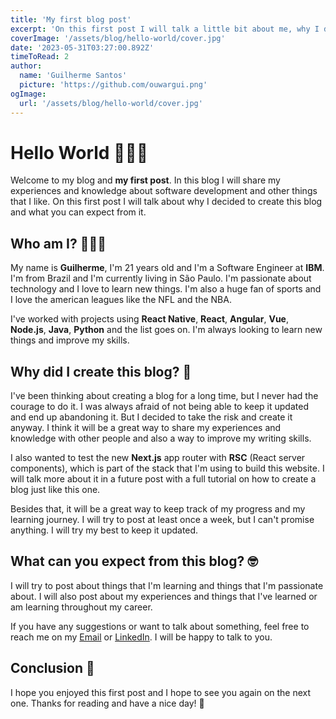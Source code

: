 ```yaml
---
title: 'My first blog post'
excerpt: 'On this first post I will talk a little bit about me, why I decided to create this blog and what you can expect from it.'
coverImage: '/assets/blog/hello-world/cover.jpg'
date: '2023-05-31T03:27:00.892Z'
timeToRead: 2
author:
  name: 'Guilherme Santos'
  picture: 'https://github.com/ouwargui.png'
ogImage:
  url: '/assets/blog/hello-world/cover.jpg'
---
```


# Hello World 🙋🏻‍♂️

Welcome to my blog and **my first post**. In this blog I will share my experiences and knowledge about software development and other things that I like. On this first post I will talk about why I decided to create this blog and what you can expect from it.

## Who am I? 👨🏻‍💻

My name is **Guilherme**, I'm 21 years old and I'm a Software Engineer at **IBM**. I'm from Brazil and I'm currently living in São Paulo. I'm passionate about technology and I love to learn new things. I'm also a huge fan of sports and I love the american leagues like the NFL and the NBA.
    
I've worked with projects using **React Native**, **React**, **Angular**, **Vue**, **Node.js**, **Java**, **Python** and the list goes on. I'm always looking to learn new things and improve my skills.

## Why did I create this blog? 🤔

I've been thinking about creating a blog for a long time, but I never had the courage to do it. I was always afraid of not being able to keep it updated and end up abandoning it. But I decided to take the risk and create it anyway. I think it will be a great way to share my experiences and knowledge with other people and also a way to improve my writing skills.
    
I also wanted to test the new **Next.js** app router with **RSC** (React server components), which is part of the stack that I'm using to build this website. I will talk more about it in a future post with a full tutorial on how to create a blog just like this one.
    
Besides that, it will be a great way to keep track of my progress and my learning journey. I will try to post at least once a week, but I can't promise anything. I will try my best to keep it updated.

## What can you expect from this blog? 🤓

I will try to post about things that I'm learning and things that I'm passionate about. I will also post about my experiences and things that I've learned or am learning throughout my career.
    
If you have any suggestions or want to talk about something, feel free to reach me on my [Email](mailto:me@guisantos.dev) or [LinkedIn](https://www.linkedin.com/in/guiksantos/). I will be happy to talk to you.

## Conclusion 📝

I hope you enjoyed this first post and I hope to see you again on the next one. Thanks for reading and have a nice day! 🤗
